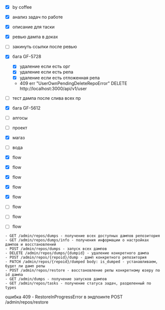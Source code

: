 - [x] by coffee
- [x] анализ задач по работе
- [x] описание для таски
- [x] ревью дампа в доках
- [ ] закинуть ссылки после ревью
- [x] бага GF-5728
	- [x] удаление если есть орг
	- [x] удаление если есть репа
	- [x] удаление если есть отложенная репа
	
	- 409 err "UserOwnPendingDeleteRepoError" DELETE http://localhost:3000/api/v1/user
- [ ] тест дампа после слива всех пр
- [x] бага GF-5612
- [ ] алгосы
- [ ] проект

- [x] магаз
- [ ] вода

- [x] flow
- [x] flow
- [x] flow
- [x] flow
- [x] flow
- [ ] flow
- [ ] flow
- [ ] flow






```
- GET /admin/repos/dumps - получение всех доступных дампов репозитория
- GET /admin/repos/dumps/info - получения информации о настройках дампов и восстановлений
- POST /admin/repos/dumps - запуск всех дампов
- DELETE /admin/repos/dumps/{dumpid} - удаление конкретного дампа
- POST /admin/repos/{repoid}/dump - дамп конкретного репозитория
- PATCH /admin/repos/{repoid}/dumped body: is_dumped - устанавливаем, будет ли дамп репы
- POST /admin/repos/restore - восстановление репы конкретному юзеру по id дампа
- GET /admin/dumps - получение запусков дампов
- GET /admin/repos/tasks - получение статуса задач, разделенный по types
```

ошибка
409 - RestoreInProgressError в эндпоинте POST /admin/repos/restore


